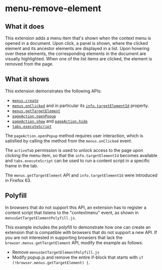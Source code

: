 # menu-remove-element

## What it does

This extension adds a menu item that's shown when the context menu is opened in a document.
Upon click, a panel is shown, where the clicked element and its ancestor elements are displayed in a list.
Upon hovering over these elements, the corresponding elements in the document are visually highlighted.
When one of the list items are clicked, the element is removed from the page.

## What it shows

This extension demonstrates the following APIs:

- [`menus.create`](https://developer.mozilla.org/en-US/Add-ons/WebExtensions/API/menus/create)
- [`menus.onClicked`](https://developer.mozilla.org/en-US/Add-ons/WebExtensions/API/menus/onClicked) and in particular its [`info.targetElementId`](https://developer.mozilla.org/en-US/docs/Mozilla/Add-ons/WebExtensions/API/menus/OnClickData) property.
- [`menus.getTargetElement`](https://developer.mozilla.org/en-US/docs/Mozilla/Add-ons/WebExtensions/API/menus/getTargetElement)
- [`pageAction.openPopup`](https://developer.mozilla.org/en-US/docs/Mozilla/Add-ons/WebExtensions/API/pageAction/openPopup)
- [`pageAction.show`](https://developer.mozilla.org/en-US/docs/Mozilla/Add-ons/WebExtensions/API/pageAction/show) and [`pageAction.hide`](https://developer.mozilla.org/en-US/docs/Mozilla/Add-ons/WebExtensions/API/pageAction/hide)
- [`tabs.executeScript`](https://developer.mozilla.org/en-US/docs/Mozilla/Add-ons/WebExtensions/API/tabs.executeScript)

The `pageAction.openPopup` method requires user interaction, which is satisfied by calling the method from the `menus.onClicked` event.

The `activeTab` permission is used to unlock access to the page upon clicking the menu item,
so that the `info.targetElementId` becomes available and `tabs.executeScript` can be used to run a content script in a specific frame in the tab.

The `menus.getTargetElement` API and `info.targetElementId` were introduced in Firefox 63.

## Polyfill

In browsers that do not support this API, an extension has to register a content script that listens to the "contextmenu" event, as shown in `menusGetTargetElementPolyfill.js`.

This example includes the polyfill to demonstrate how one can create an extension that is compatible with browsers that do not support a new API.
If you are not interested in supporting browsers that lack the `browser.menus.getTargetElement` API, modify the example as follows:

- Remove `menusGetTargetElementPolyfill.js`
- Modify popup.js and remove the entire if-block that starts with `if (!browser.menus.getTargetElement) {`.
